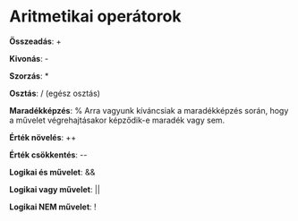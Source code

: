 ﻿# Aritmetikai operátorok

**Összeadás**: +

**Kivonás**: -

**Szorzás**: *

**Osztás**: / (egész osztás)

**Maradékképzés**: %
Arra vagyunk kíváncsiak a maradékképzés során, hogy a művelet végrehajtásakor képződik-e maradék vagy sem.

**Érték növelés**: ++

**Érték csökkentés**: --

**Logikai és művelet**: &&

**Logikai vagy művelet**: ||

**Logikai NEM művelet**: !